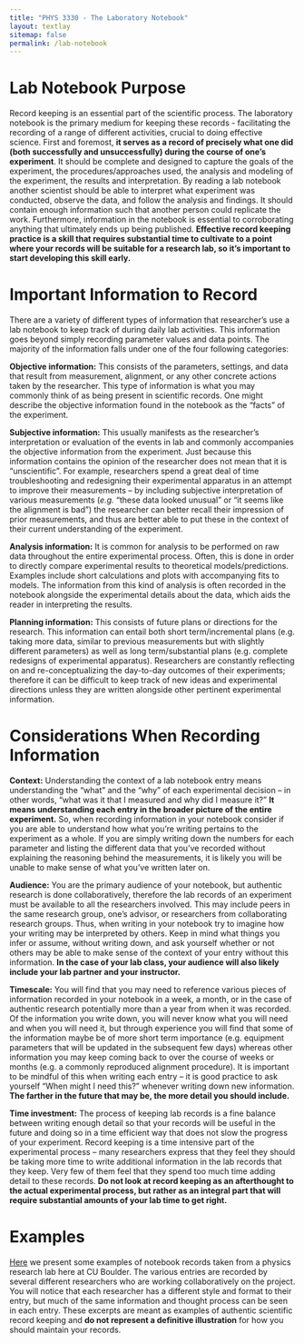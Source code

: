 ```yaml
---
title: "PHYS 3330 - The Laboratory Notebook"
layout: textlay
sitemap: false
permalink: /lab-notebook
---
```


# Lab Notebook Purpose

Record keeping is an essential part of the scientific process. The laboratory notebook is the primary medium for keeping these records - facilitating the recording of a range of different activities, crucial to doing effective science. First and foremost, **it serves as a record of precisely what one did (both successfully and unsuccessfully) during the course of one’s** **experiment**. It should be complete and designed to capture the goals of the experiment, the procedures/approaches used, the analysis and modeling of the experiment, the results and interpretation. By reading a lab notebook another scientist should be able to interpret what experiment was conducted, observe the data, and follow the analysis and findings. It should contain enough information such that another person could replicate the work. Furthermore, information in the notebook is essential to corroborating anything that ultimately ends up being published. **Effective record keeping practice is a skill that requires substantial time to cultivate to a point where your records will be suitable for a research lab, so it’s important to start developing this skill early.**

# Important Information to Record

There are a variety of different types of information that researcher’s use a lab notebook to keep track of during daily lab activities. This information goes beyond simply recording parameter values and data points. The majority of the information falls under one of the four following categories:

**Objective information:** This consists of the parameters, settings, and data that result from measurement, alignment, or any other concrete actions taken by the researcher. This type of information is what you may commonly think of as being present in scientific records. One might describe the objective information found in the notebook as the “facts” of the experiment.

**Subjective information:** This usually manifests as the researcher’s interpretation or evaluation of the events in lab and commonly accompanies the objective information from the experiment. Just because this information contains the opinion of the researcher does not mean that it is “unscientific”. For example, researchers spend a great deal of time troubleshooting and redesigning their experimental apparatus in an attempt to improve their measurements – by including subjective interpretation of various measurements (*e.g.* “these data looked unusual” or “it seems like the alignment is bad”) the researcher can better recall their impression of prior measurements, and thus are better able to put these in the context of their current understanding of the experiment.

**Analysis information:** It is common for analysis to be performed on raw data throughout the entire experimental process. Often, this is done in order to directly compare experimental results to theoretical models/predictions. Examples include short calculations and plots with accompanying fits to models. The information from this kind of analysis is often recorded in the notebook alongside the experimental details about the data, which aids the reader in interpreting the results.

**Planning information:** This consists of future plans or directions for the research. This information can entail both short term/incremental plans (e.g. taking more data, similar to previous measurements but with slightly different parameters) as well as long term/substantial plans (e.g. complete redesigns of experimental apparatus). Researchers are constantly reflecting on and re-conceptualizing the day-to-day outcomes of their experiments; therefore it can be difficult to keep track of new ideas and experimental directions unless they are written alongside other pertinent experimental information.

# Considerations When Recording Information

**Context:** Understanding the context of a lab notebook entry means understanding the “what” and the “why” of each experimental decision – in other words, “what was it that I measured and why did I measure it?” **It means understanding each entry in the broader picture of the entire experiment.** So, when recording information in your notebook consider if you are able to understand how what you’re writing pertains to the experiment as a whole. If you are simply writing down the numbers for each parameter and listing the different data that you’ve recorded without explaining the reasoning behind the measurements, it is likely you will be unable to make sense of what you’ve written later on.

**Audience:** You are the primary audience of your notebook, but authentic research is done collaboratively, therefore the lab records of an experiment must be available to all the researchers involved. This may include peers in the same research group, one’s advisor, or researchers from collaborating research groups. Thus, when writing in your notebook try to imagine how your writing may be interpreted by others. Keep in mind what things you infer or assume, without writing down, and ask yourself whether or not others may be able to make sense of the context of your entry without this information. **In the case of your lab class, your audience will also likely include your lab partner and your instructor.**

**Timescale:** You will find that you may need to reference various pieces of information recorded in your notebook in a week, a month, or in the case of authentic research potentially more than a year from when it was recorded. Of the information you write down, you will never know what you will need and when you will need it, but through experience you will find that some of the information maybe be of more short term importance (e.g. equipment parameters that will be updated in the subsequent few days) whereas other information you may keep coming back to over the course of weeks or months (e.g. a commonly reproduced alignment procedure). It is important to be mindful of this when writing each entry – it is good practice to ask yourself “When might I need this?” whenever writing down new information. **The farther in the future that may be, the more detail you should include.**

**Time investment:** The process of keeping lab records is a fine balance between writing enough detail so that your records will be useful in the future and doing so in a time efficient way that does not slow the progress of your experiment. Record keeping is a time intensive part of the experimental process – many researchers express that they feel they should be taking more time to write additional information in the lab records that they keep. Very few of them feel that they spend too much time adding detail to these records. **Do not look at record keeping as an afterthought to the actual experimental process, but rather as an integral part that will require substantial amounts of your lab time to get right.**

# Examples

[Here](resources/lab-notebook/Lab-Notebook-Examples.pdf) we present some examples of notebook records taken from a physics research lab here at CU Boulder. The various entries are recorded by several different researchers who are working collaboratively on the project. You will notice that each researcher has a different style and format to their entry, but much of the same information and thought process can be seen in each entry. These excerpts are meant as examples of authentic scientific record keeping and **do not represent a definitive illustration** for how you should maintain your records.
